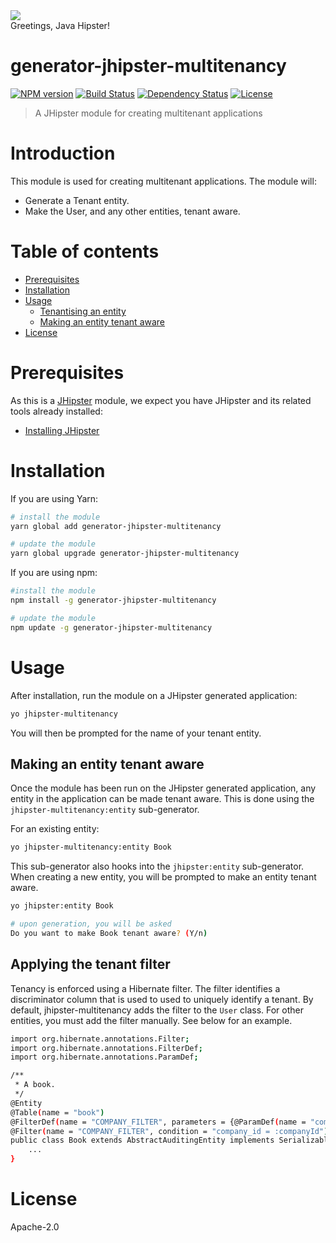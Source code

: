 <div>
    <a href="http://jhipster.github.io">
        <img src="https://github.com/sonalake/generator-jhipster-multitenancy/raw/master/images/logo-jhipster.png">
    </a>
</div>
Greetings, Java Hipster!

# generator-jhipster-multitenancy
[![NPM version][npm-image]][npm-url] [![Build Status][travis-image]][travis-url] [![Dependency Status][daviddm-image]][daviddm-url] [![License](http://img.shields.io/:license-apache-blue.svg)](http://www.apache.org/licenses/LICENSE-2.0.html)
> A JHipster module for creating multitenant applications


# Introduction
This module is used for creating multitenant applications. The module will:

 - Generate a Tenant entity.
 - Make the User, and any other entities, tenant aware.

# Table of contents

* [Prerequisites](#prerequisites)
* [Installation](#installation)
* [Usage](#usage)
  * [Tenantising an entity](#tenantising-an-entity)
  * [Making an entity tenant aware](#making-an-entity-tenant-aware)
* [License](#license)

# Prerequisites

As this is a [JHipster](http://jhipster.github.io/) module, we expect you have JHipster and its related tools already installed:

- [Installing JHipster](https://jhipster.github.io/installation.html)

# Installation

If you are using Yarn:

```bash
# install the module
yarn global add generator-jhipster-multitenancy

# update the module
yarn global upgrade generator-jhipster-multitenancy
```

If you are using npm:

```bash
#install the module
npm install -g generator-jhipster-multitenancy

# update the module
npm update -g generator-jhipster-multitenancy
```

# Usage

After installation, run the module on a JHipster generated application:

```bash
yo jhipster-multitenancy
```

You will then be prompted for the name of your tenant entity.

## Making an entity tenant aware

Once the module has been run on the JHipster generated application, any entity in the application can be made tenant aware. This is done using the `jhipster-multitenancy:entity` sub-generator.

For an existing entity:

```bash
yo jhipster-multitenancy:entity Book
```

This sub-generator also hooks into the `jhipster:entity` sub-generator. When creating a new entity, you will be prompted to make an entity tenant aware.

```bash
yo jhipster:entity Book

# upon generation, you will be asked
Do you want to make Book tenant aware? (Y/n)
```

## Applying the tenant filter

Tenancy is enforced using a Hibernate filter. The filter identifies a discriminator column that is used to used to uniquely identify a tenant. By default, jhipster-multitenancy adds the filter to the `User` class. For other entities, you must add the filter manually. See below for an example.

```bash
import org.hibernate.annotations.Filter;
import org.hibernate.annotations.FilterDef;
import org.hibernate.annotations.ParamDef;

/**
 * A book.
 */
@Entity
@Table(name = "book")
@FilterDef(name = "COMPANY_FILTER", parameters = {@ParamDef(name = "companyId", type = "long")})
@Filter(name = "COMPANY_FILTER", condition = "company_id = :companyId")
public class Book extends AbstractAuditingEntity implements Serializable {
    ...
}
```

# License

Apache-2.0

[npm-image]: https://img.shields.io/npm/v/generator-jhipster-multitenancy.svg
[npm-url]: https://npmjs.org/package/generator-jhipster-multitenancy
[travis-image]: https://travis-ci.org/sonalake/generator-jhipster-multitenancy.svg?branch=master
[travis-url]: https://travis-ci.org/sonalake/generator-jhipster-multitenancy
[daviddm-image]: https://david-dm.org/sonalake/generator-jhipster-multitenancy.svg?theme=shields.io
[daviddm-url]: https://david-dm.org/sonalake/generator-jhipster-multitenancy
